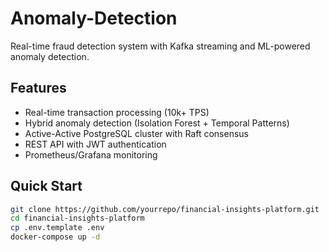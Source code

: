 # Anomaly-Detection

Real-time fraud detection system with Kafka streaming and ML-powered anomaly detection.

## Features
- Real-time transaction processing (10k+ TPS)
- Hybrid anomaly detection (Isolation Forest + Temporal Patterns)
- Active-Active PostgreSQL cluster with Raft consensus
- REST API with JWT authentication
- Prometheus/Grafana monitoring

## Quick Start
```bash
git clone https://github.com/yourrepo/financial-insights-platform.git
cd financial-insights-platform
cp .env.template .env
docker-compose up -d
